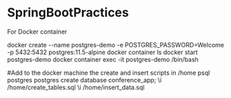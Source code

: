 # SpringBootPractices

For Docker container

docker create --name postgres-demo -e POSTGRES_PASSWORD=Welcome -p 5432:5432 postgres:11.5-alpine
docker container ls
docker start postgres-demo
docker container exec -it postgres-demo /bin/bash


#Add to the docker machine the create and insert scripts in /home
psql postgres postgres
create database conference_app;
\i /home/create_tables.sql
\i /home/insert_data.sql

